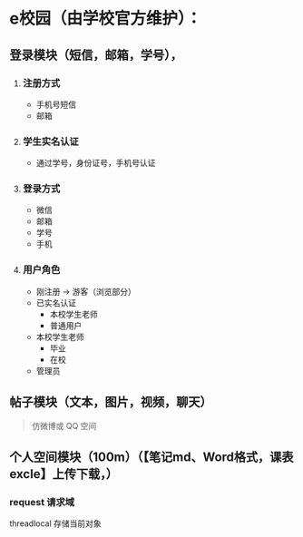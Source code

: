 # e校园（由学校官方维护）：

## 登录模块（短信，邮箱，学号），

1. ### 注册方式

   - 手机号短信
   - 邮箱

2. ### 学生实名认证

   - 通过学号，身份证号，手机号认证

3. ### 登录方式

   - 微信
   - 邮箱
   - 学号
   - 手机

4. ### 用户角色

   - 刚注册 -> 游客（浏览部分）
   - 已实名认证 
     -  本校学生老师
     - 普通用户
   - 本校学生老师
     - 毕业
     - 在校
   - 管理员

## 帖子模块（文本，图片，视频，聊天）

> 仿微博或 QQ 空间



## 个人空间模块（100m）（【笔记md、Word格式，课表excle】上传下载，）



### request 请求域

threadlocal 存储当前对象



